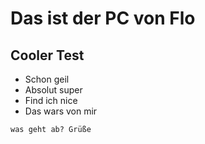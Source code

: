 # Das ist der PC von Flo
## Cooler Test

* Schon geil
* Absolut super
* Find ich nice
* Das wars von mir

`was geht ab? Grüße`
